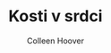---
title: Kosti v srdci
author: Colleen Hoover
publ: 2021
image: /imgs/bs/kosti-v-srdci.jpg
layout: bs-book
---